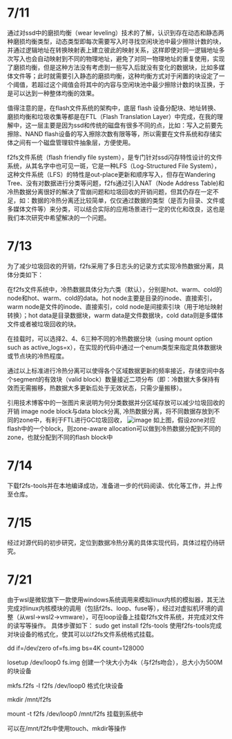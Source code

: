 # 7/11
通过对ssd中的磨损均衡（wear leveling）技术的了解，认识到存在动态和静态两种磨损均衡类型，动态类型即每次需要写入时寻找空闲块池中最少擦除计数的块，并通过逻辑地址在转换映射表上建立彼此的映射关系，这样即使对同一逻辑地址多次写入也会自动映射到不同的物理地址，避免了对同一物理地址的重复使用，实现了磨损均衡，但是这种方法没有考虑到一些写入后就没有变化的数据块，比如多媒体文件等；此时就需要引入静态的磨损均衡，这种均衡方式对于闲置的块设定了一个阈值，若超过这个阈值会将其中的内容与空闲块池中最少擦除计数的块互换，于是可以达到一种整体均衡的效果。

值得注意的是，在flash文件系统的架构中，底层 flash 设备分配块、地址转换、磨损均衡和垃圾收集等都是在FTL（Flash Translation Layer）中完成，在我的理解中，这一层主要是因为ssd和传统的磁盘有很多不同的点，比如：写入之前要先擦除、NAND flash设备的写入擦除次数有限等等，所以需要在文件系统和存储实体之间有一个磁盘管理软件抽象层，方便使用。

f2fs文件系统（flash friendly file system），是专门针对ssd闪存特性设计的文件系统，从其名字中也可见一斑，它是一种LFS（Log-Structured File System），这种文件系统（LFS）的特性是out-place更新和顺序写入，但存在Wandering Tree、没有对数据进行分类等问题，f2fs通过引入NAT（Node Address Table)和冷热数据分离很好的解决了雪崩问题和垃圾回收的开销问题，但其仍存在一定不足，如：数据的冷热分离还比较简单，仅仅通过数据的类型（是否为目录、文件或多媒体文件等）来分类，可以结合实际的应用场景进行一定的优化和改良，这也是我们本次研究中希望解决的一个问题。

# 7/13
为了减少垃圾回收的开销，f2fs采用了多日志头的记录方式实现冷热数据分离，具体分类如下：

在f2fs文件系统中，冷热数据具体分为六类（默认），分别是hot、warm、cold的node和hot、warm、cold的data。hot node主要是目录的inode、直接索引，warm node是文件的inode、直接索引，cold node是间接索引块（用于地址映射转换）；hot data是目录数据块，warm data是文件数据块，cold data则是多媒体文件或者被垃圾回收的块。

在挂载时，可以选择2、4、6三种不同的冷热数据分块（using mount option such as active_logs=x），在实现的代码中通过一个enum类型来指定具体数据块或节点块的冷热程度。

通过以上标准进行冷热分离可以使得各个区域数据更新的频率接近，存储空间中各个segment的有效块（valid block）数量接近二项分布（即：冷数据大多保持有效而无需搬移，热数据大多更新后处于无效状态，只需少量搬移）。

引用技术博客中的一张图片来说明为何分类数据并分区域存放可以减少垃圾回收的开销 image node block与data block分离, 冷热数据分离，将不同数据存放到不同的zone中，有利于FTL进行GC垃圾回收，
![image](https://user-images.githubusercontent.com/55615299/179023809-739b17f3-5dbe-42d3-869b-e70dd328361b.png)
如上图，假设zone对应flash中的一个block，则zone-aware allocation可以做到冷热数据分配到不同的zone，也就分配到不同的flash block中

# 7/14
下载f2fs-tools并在本地编译成功，准备进一步的代码阅读、优化等工作，并上传至仓库。

# 7/15
经过对源代码的初步研究，定位到数据冷热分离的具体实现代码，具体过程仍待研究。

# 7/21
由于wsl是微软旗下一款使用windows系统调用来模拟linux内核的模拟器，其无法完成对linux内核模块的调用（包括f2fs、loop、fuse等），经过对虚拟机环境的调整（从wsl->wsl2->vmware），可在loop设备上挂载f2fs文件系统，并完成对文件的读写等操作。
具体步骤如下：
sudo get install f2fs-tools
使用f2fs-tools完成对块设备的格式化，使其可以以f2fs文件系统格式挂载。

dd if=/dev/zero of=fs.img bs=4K count=128000

losetup /dev/loop0 fs.img
创建一个块大小为4k（与f2fs吻合），总大小为500M的块设备

mkfs.f2fs -l f2fs /dev/loop0
格式化块设备

mkdir /mnt/f2fs

mount -t f2fs /dev/loop0 /mnt/f2fs
挂载到系统中

可以在/mnt/f2fs中使用touch、mkdir等操作
